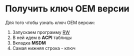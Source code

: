 # Получить ключ OEM версии

Для того чтобы узнать ключ ОЕМ версии: 

1.  Запускаем программу [RW](https://cloud.mail.ru/public/ASkx/sFu2n11Ft)
2.  В ней идем в **AСPI** таблицы
3.  Вкладка **MSDM**
4.  Самая нижняя строка - ключ